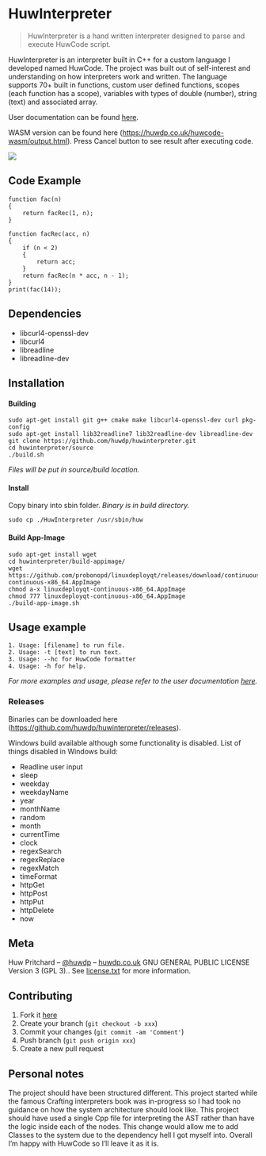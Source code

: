 


# HuwInterpreter
> HuwInterpreter is a hand written interpreter designed to parse and execute HuwCode script.

HuwInterpreter is an interpreter built in C++ for a custom language I developed named HuwCode. The project was built out of self-interest and understanding on how interpreters work and written. The language supports 70+ built in functions, custom user defined functions, scopes (each function has a scope), variables with types of double (number), string (text) and associated array.

User documentation can be found [here](https://huwdp.github.io/huwcode-documentation/).

WASM version can be found here (https://huwdp.co.uk/huwcode-wasm/output.html). Press Cancel button to see result after executing code.

![](https://huwdp.co.uk/sites/default/files/inline-images/huwinterpreter-in-action_0.png)
## Code Example
```
function fac(n)
{
    return facRec(1, n);
}

function facRec(acc, n)
{
    if (n < 2)
    {
        return acc;
    }
    return facRec(n * acc, n - 1);
}
print(fac(14));
```

## Dependencies

 - libcurl4-openssl-dev 
 - libcurl4
 - libreadline
 - libreadline-dev

## Installation

#### Building
```
sudo apt-get install git g++ cmake make libcurl4-openssl-dev curl pkg-config
sudo apt-get install lib32readline7 lib32readline-dev libreadline-dev
git clone https://github.com/huwdp/huwinterpreter.git
cd huwinterpreter/source
./build.sh
```
*Files will be put in source/build location.*


#### Install
Copy binary into sbin folder. *Binary is in build directory.*
```
sudo cp ./HuwInterpreter /usr/sbin/huw
```

#### Build App-Image
```
sudo apt-get install wget
cd huwinterpreter/build-appimage/
wget https://github.com/probonopd/linuxdeployqt/releases/download/continuous/linuxdeployqt-continuous-x86_64.AppImage
chmod a-x linuxdeployqt-continuous-x86_64.AppImage
chmod 777 linuxdeployqt-continuous-x86_64.AppImage
./build-app-image.sh
```

## Usage example
```
1. Usage: [filename] to run file.
2. Usage: -t [text] to run text.
3. Usage: --hc for HuwCode formatter
4. Usage: -h for help.
```
_For more examples and usage, please refer to the user documentation [here](https://huwdp.github.io/huwcode-documentation/)._

### Releases
Binaries can be downloaded here (https://github.com/huwdp/huwinterpreter/releases).

Windows build available although some functionality is disabled. 
List of things disabled in Windows build:

- Readline user input
 - sleep
 - weekday
 - weekdayName
 - year
 - monthName
 - random
 - month
 - currentTime
 - clock
 - regexSearch
 - regexReplace
 - regexMatch
 - timeFormat
 - httpGet
 - httpPost
 - httpPut
 - httpDelete
 - now

## Meta
Huw Pritchard – [@huwdp](https://twitter.com/huwdp) – [huwdp.co.uk](https://huwdp.co.uk)
GNU GENERAL PUBLIC LICENSE Version 3 (GPL 3).. See [license.txt](https://github.com/huwdp/huwinterpreter/blob/master/license.txt) for more information.
## Contributing
1. Fork it [here](https://github.com/huwdp/huwinterpreter/fork)
2. Create your branch (`git checkout -b xxx`)
3. Commit your changes (`git commit -am 'Comment'`)
4. Push branch (`git push origin xxx`)
5. Create a new pull request

## Personal notes

The project should have been structured different. This project started while the famous Crafting interpreters book was in-progress so I had took no guidance on how the system architecture should look like. This project should have used a single Cpp file for interpreting the AST rather than have the logic inside each of the nodes. This change would allow me to add Classes to the system due to the dependency hell I got myself into. Overall I’m happy with HuwCode so I’ll leave it as it is.
